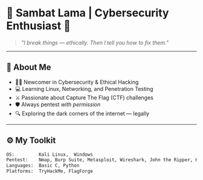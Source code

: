 # 👾 Sambat Lama | Cybersecurity Enthusiast 🔐

> *"I break things — ethically. Then I tell you how to fix them."*
---

## 🧠 About Me

- 🕵️‍♂️ Newcomer in Cybersecurity & Ethical Hacking  
- 💻 Learning Linux, Networking, and Penetration Testing  
- ⚔️ Passionate about Capture The Flag (CTF) challenges  
- 🛡️ Always pentest *with permission*  
- 🔍 Exploring the dark corners of the internet — legally  

---

## ⚙️ My Toolkit

```bash
OS:         Kali Linux,  Windows
Pentest:    Nmap, Burp Suite, Metasploit, Wireshark, John the Ripper, Hydra
Languages:  Basic C, Python
Platforms:  TryHackMe, FlagForge
